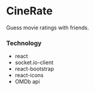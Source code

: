 # CineRate

Guess movie ratings with friends.

### Technology

- react
- socket.io-client
- react-bootstrap
- react-icons
- OMDb api
